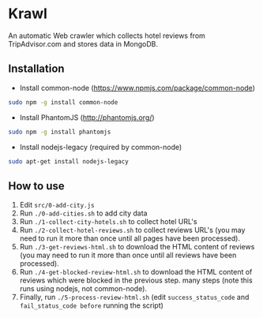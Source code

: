 # Krawl
An automatic Web crawler which collects hotel reviews from TripAdvisor.com and stores data in MongoDB.


## Installation

* Install common-node (https://www.npmjs.com/package/common-node)
```bash
sudo npm -g install common-node
```
* Install PhantomJS (http://phantomjs.org/)
```bash
sudo npm -g install phantomjs
```
* Install nodejs-legacy (required by common-node)
```bash
sudo apt-get install nodejs-legacy
```

## How to use

1. Edit `src/0-add-city.js`
2. Run `./0-add-cities.sh` to add city data
3. Run `./1-collect-city-hotels.sh` to collect hotel URL's
4. Run `./2-collect-hotel-reviews.sh` to collect reviews URL's (you may need to run it more than once until all pages have been processed).
5. Run `./3-get-reviews-html.sh` to download the HTML content of reviews (you may need to run it more than once until all reviews have been processed).
6. Run `./4-get-blocked-review-html.sh` to download the HTML content of reviews which were blocked in the previous step. many steps (note this runs using nodejs, not common-node).
7. Finally, run `./5-process-review-html.sh` (edit `success_status_code` and `fail_status_code before` running the script)

